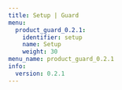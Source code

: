 ```yaml
---
title: Setup | Guard
menu:
  product_guard_0.2.1:
    identifier: setup
    name: Setup
    weight: 30
menu_name: product_guard_0.2.1
info:
  version: 0.2.1
---
```


